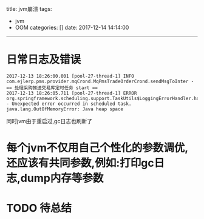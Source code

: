 title: jvm崩溃
tags:
  - jvm
  - OOM
categories: []
date: 2017-12-14 14:14:00
---
# 日常日志及错误
```
2017-12-13 18:26:00.001 [pool-27-thread-1] INFO  com.ejlerp.pms.provider.mqCrond.MqPmsTradeOrderCrond.sendMsgToInter - == 处理采购推送交易库定时任务 start ==
2017-12-13 18:26:05.711 [pool-27-thread-1] ERROR org.springframework.scheduling.support.TaskUtils$LoggingErrorHandler.handleError - Unexpected error occurred in scheduled task.
java.lang.OutOfMemoryError: Java heap space
```

同时jvm由于重启过,gc日志也刷新了

# 每个jvm不仅用自己个性化的参数调优,还应该有共同参数,例如:打印gc日志,dump内存等参数

# TODO 待总结

